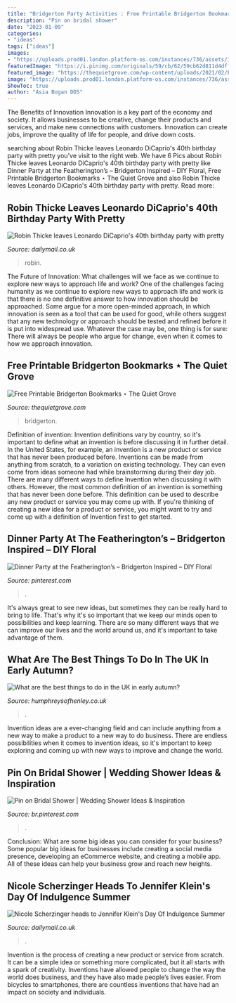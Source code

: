 ```yaml
---
title: "Bridgerton Party Activities : Free Printable Bridgerton Bookmarks ⋆ The Quiet Grove"
description: "Pin on bridal shower"
date: "2023-01-09"
categories:
- "ideas"
tags: ["ideas"]
images:
- "https://uploads.prod01.london.platform-os.com/instances/736/assets/images/build/experiences/Countryside-Guide-and-best-of-british-countryside/early autumn.jpg?updated=1624224911"
featuredImage: "https://i.pinimg.com/originals/59/cb/62/59cb62d811d4dff5d1f1970140c164e2.png"
featured_image: "https://thequietgrove.com/wp-content/uploads/2021/02/Free-Printable-Bridgerton-Bookmarks-1.jpg"
image: "https://uploads.prod01.london.platform-os.com/instances/736/assets/images/build/experiences/Countryside-Guide-and-best-of-british-countryside/early autumn.jpg?updated=1624224911"
ShowToc: true
author: "Asia Bogan DDS"
---
```



The Benefits of Innovation
Innovation is a key part of the economy and society. It allows businesses to be creative, change their products and services, and make new connections with customers. Innovation can create jobs, improve the quality of life for people, and drive down costs.

	

		
searching about Robin Thicke leaves Leonardo DiCaprio&#039;s 40th birthday party with pretty you've visit to the right web. We have 6 Pics about Robin Thicke leaves Leonardo DiCaprio&#039;s 40th birthday party with pretty like Dinner Party at the Featherington’s – Bridgerton Inspired – DIY Floral, Free Printable Bridgerton Bookmarks ⋆ The Quiet Grove and also Robin Thicke leaves Leonardo DiCaprio&#039;s 40th birthday party with pretty. Read more:
		
    
## Robin Thicke Leaves Leonardo DiCaprio&#039;s 40th Birthday Party With Pretty

<img loading=lazy src="https://i.dailymail.co.uk/i/pix/2014/11/12/1415836595754_wps_61_129006_EXCLUSIVE_Robin_Th.jpg" onerror="this.onerror=null;this.src='https://tse4.mm.bing.net/th?id=OIP.qLZAQLP3EdE-J6lmvC9YBgHaEc&amp;pid=15.1';" alt="Robin Thicke leaves Leonardo DiCaprio&#039;s 40th birthday party with pretty">

_Source: dailymail.co.uk_

>robin. 

	

The Future of Innovation: What challenges will we face as we continue to explore new ways to approach life and work?
One of the challenges facing humanity as we continue to explore new ways to approach life and work is that there is no one definitive answer to how innovation should be approached. Some argue for a more open-minded approach, in which innovation is seen as a tool that can be used for good, while others suggest that any new technology or approach should be tested and refined before it is put into widespread use. Whatever the case may be, one thing is for sure: There will always be people who argue for change, even when it comes to how we approach innovation.

    
## Free Printable Bridgerton Bookmarks ⋆ The Quiet Grove

<img loading=lazy src="https://thequietgrove.com/wp-content/uploads/2021/02/Free-Printable-Bridgerton-Bookmarks-1.jpg" onerror="this.onerror=null;this.src='https://tse2.mm.bing.net/th?id=OIP.7_kGOnlLfsMXxhL_CuMpaAHaD4&amp;pid=15.1';" alt="Free Printable Bridgerton Bookmarks ⋆ The Quiet Grove">

_Source: thequietgrove.com_

>bridgerton. 

	

Definition of invention:
Invention definitions vary by country, so it's important to define what an invention is before discussing it in further detail. In the United States, for example, an invention is a new product or service that has never been produced before. Inventions can be made from anything from scratch, to a variation on existing technology. They can even come from ideas someone had while brainstorming during their day job.
There are many different ways to define Invention when discussing it with others. However, the most common definition of an invention is something that has never been done before. This definition can be used to describe any new product or service you may come up with. If you're thinking of creating a new idea for a product or service, you might want to try and come up with a definition of Invention first to get started.

    
## Dinner Party At The Featherington’s – Bridgerton Inspired – DIY Floral

<img loading=lazy src="https://i.pinimg.com/originals/59/cb/62/59cb62d811d4dff5d1f1970140c164e2.png" onerror="this.onerror=null;this.src='https://tse1.mm.bing.net/th?id=OIP.U0rH-WNtTmo9ih-5cJTzNAHaGO&amp;pid=15.1';" alt="Dinner Party at the Featherington’s – Bridgerton Inspired – DIY Floral">

_Source: pinterest.com_

>. 

	

It's always great to see new ideas, but sometimes they can be really hard to bring to life. That's why it's so important that we keep our minds open to possibilities and keep learning. There are so many different ways that we can improve our lives and the world around us, and it's important to take advantage of them.

    
## What Are The Best Things To Do In The UK In Early Autumn?

<img loading=lazy src="https://uploads.prod01.london.platform-os.com/instances/736/assets/images/build/experiences/Countryside-Guide-and-best-of-british-countryside/early autumn.jpg?updated=1624224911" onerror="this.onerror=null;this.src='https://tse2.mm.bing.net/th?id=OIP.pXyGt8DopzeEF0xpEfR6AAHaEu&amp;pid=15.1';" alt="What are the best things to do in the UK in early autumn?">

_Source: humphreysofhenley.co.uk_

>. 

	

Invention ideas are a ever-changing field and can include anything from a new way to make a product to a new way to do business. There are endless possibilities when it comes to invention ideas, so it's important to keep exploring and coming up with new ways to improve and change the world.

    
## Pin On Bridal Shower | Wedding Shower Ideas &amp; Inspiration

<img loading=lazy src="https://i.pinimg.com/736x/1f/bd/7f/1fbd7f1f07acacebcf75e3f0f04f6473.jpg" onerror="this.onerror=null;this.src='https://tse1.mm.bing.net/th?id=OIP.ddmgvvZz8f54IGTh2YDIjQHaLH&amp;pid=15.1';" alt="Pin on Bridal Shower | Wedding Shower Ideas &amp; Inspiration">

_Source: br.pinterest.com_

>. 

	

Conclusion: What are some big ideas you can consider for your business?
Some popular big ideas for businesses include creating a social media presence, developing an eCommerce website, and creating a mobile app. All of these ideas can help your business grow and reach new heights.

    
## Nicole Scherzinger Heads To Jennifer Klein&#039;s Day Of Indulgence Summer

<img loading=lazy src="https://i.dailymail.co.uk/i/pix/2015/08/17/10/2B6F282200000578-0-image-a-38_1439804912469.jpg" onerror="this.onerror=null;this.src='https://tse1.mm.bing.net/th?id=OIP.CbsRirx7VG8rNlwrm0DOsAEsC0&amp;pid=15.1';" alt="Nicole Scherzinger heads to Jennifer Klein&#039;s Day Of Indulgence Summer">

_Source: dailymail.co.uk_

>. 

	

Invention is the process of creating a new product or service from scratch. It can be a simple idea or something more complicated, but it all starts with a spark of creativity. Inventions have allowed people to change the way the world does business, and they have also made people’s lives easier. From bicycles to smartphones, there are countless inventions that have had an impact on society and individuals.

